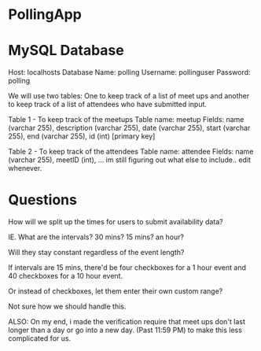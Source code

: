 # PollingApp

# MySQL Database
Host: localhosts
Database Name: polling
Username: pollinguser
Password: polling

We will use two tables:
One to keep track of a list of meet ups and another to keep track of a list of attendees who have submitted input.

Table 1 - To keep track of the meetups
Table name: meetup
Fields: name (varchar 255), description (varchar 255), date (varchar 255), start (varchar 255), end (varchar 255), id (int) [primary key]



Table 2 - To keep track of the attendees
Table name: attendee
Fields: name (varchar 255), meetID (int), ... im still figuring out what else to include.. edit whenever.

# Questions
How will we split up the times for users to submit availability data? 

IE. What are the intervals? 30 mins? 15 mins? an hour?

Will they stay constant regardless of the event length?

If intervals are 15 mins, there'd be four checkboxes for a 1 hour event and 40 checkboxes for a 10 hour event.

Or instead of checkboxes, let them enter their own custom range?

Not sure how we should handle this.

ALSO: On my end, i made the verification require that meet ups don't last longer than a day or go into a new day. (Past 11:59 PM) to make this less complicated for us.